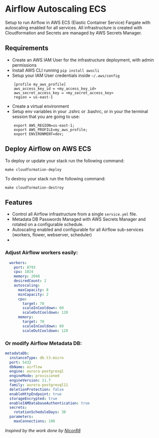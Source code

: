 # Airflow Autoscaling ECS

Setup to run Airflow in AWS ECS (Elastic Container Service) Fargate with autoscaling enabled for all services. 
All infrastructure is created with Cloudformation and Secrets are managed by AWS Secrets Manager.

## Requirements
* Create an AWS IAM User for the infrastructure deployment, with admin permissions
* Install AWS CLI running `pip install awscli`
* Setup your IAM User credentials inside `~/.aws/config`
```
    [profile my_aws_profile]
    aws_access_key_id = <my_access_key_id> 
    aws_secret_access_key = <my_secret_access_key>
    region = us-east-1
```
* Create a virtual environment
* Setup env variables in your .zshrc or .bashrc, or in your the terminal session that you are going to use:
```shell script
	export AWS_REGION=us-east-1;
	export AWS_PROFILE=my_aws_profile;
	export ENVIRONMENT=dev;
```

## Deploy Airflow on AWS ECS
To deploy or update your stack run the following command:
```shell script
make cloudformation-deploy
```

To destroy your stack run the following command:
```shell script
make cloudformation-destroy
```

## Features
* Control all Airflow infrastructure from a single `service.yml` file.
* Metadata DB Passwords Managed with AWS Secrets Manager and rotated on a configurable schedule.
* Autoscaling enabled and configurable for all Airflow sub-services (workers, flower, webserver, scheduler)
* 


### Adjust Airflow workers easily: 
```yaml
  workers:
    port: 8793
    cpu: 1024
    memory: 2048
    desiredCount: 2
    autoscaling:
      maxCapacity: 8
      minCapacity: 2
      cpu:
        target: 70
        scaleInCooldown: 60
        scaleOutCooldown: 120
      memory:
        target: 70
        scaleInCooldown: 60
        scaleOutCooldown: 120
```

### Or modify Airflow Metadata DB: 
```yaml
metadataDb:
  instanceType: db.t3.micro
  port: 5432
  dbName: airflow
  engine: aurora-postgresql
  engineMode: provisioned
  engineVersion: 11.7
  family: aurora-postgresql11
  deletionProtection: false
  enableHttpEndpoint: true
  storageEncrypted: true
  enableIAMDatabaseAuthentication: true
  secrets:
    rotationScheduleDays: 30
  parameters:
    maxConnections: 100
```

*Inspired by the work done by [Nicor88](https://github.com/nicor88/aws-ecs-airflow)*